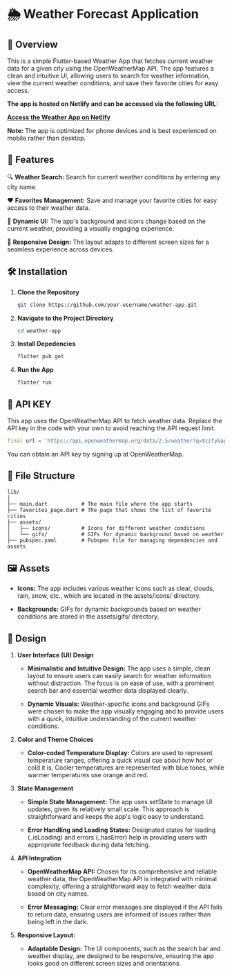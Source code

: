 # 🌦️ Weather Forecast Application

## 📝 Overview

This is a simple Flutter-based Weather App that fetches current weather data for a given city using the OpenWeatherMap API. The app features a clean and intuitive UI, allowing users to search for weather information, view the current weather conditions, and save their favorite cities for easy access.

**The app is hosted on Netlify and can be accessed via the following URL:**

**[Access the Weather App on Netlify](https://weatherforecastappnar.netlify.app)**

**Note:** The app is optimized for phone devices and is best experienced on mobile rather than desktop.

## 🚀 Features

🔍 **Weather Search:**
Search for current weather conditions by entering any city name.

❤️ **Favorites Management:**
Save and manage your favorite cities for easy access to their weather data.

🌟 **Dynamic UI:**
The app's background and icons change based on the current weather, providing a visually engaging experience.

📱 **Responsive Design:**
The layout adapts to different screen sizes for a seamless experience across devices.

## 🛠️ Installation

1. **Clone the Repository**
   ```sh
   git clone https://github.com/your-username/weather-app.git
   ```
2. **Navigate to the Project Directory**

   ```sh
   cd weather-app
   ```

3. **Install Depedencies**
   ```sh
   flutter pub get
   ```
4. **Run the App**
   ```sh
   flutter run
   ```

## 🔑 API KEY

This app uses the OpenWeatherMap API to fetch weather data. Replace the API key in the code with your own to avoid reaching the API request limit.

```dart
final url = 'https://api.openweathermap.org/data/2.5/weather?q=$city&appid=YOUR_API_KEY&units=metric';

```

You can obtain an API key by signing up at OpenWeatherMap.

## 📂 File Structure

```
lib/
│
├── main.dart           # The main file where the app starts
├── favorites_page.dart # The page that shows the list of favorite cities
├── assets/
│   ├── icons/          # Icons for different weather conditions
│   └── gifs/           # GIFs for dynamic background based on weather
├── pubspec.yaml        # Pubspec file for managing dependencies and assets

```

## 🖼️ Assets

- **Icons:** The app includes various weather icons such as clear, clouds, rain, snow, etc., which are located in the assets/icons/ directory.

- **Backgrounds:** GIFs for dynamic backgrounds based on weather conditions are stored in the assets/gifs/ directory.

## 🎨 Design

1. **User Interface (UI) Design**

   - **Minimalistic and Intuitive Design:** The app uses a simple, clean layout to ensure users can easily search for weather information without distraction. The focus is on ease of use, with a prominent search bar and essential weather data displayed clearly.

   - **Dynamic Visuals:** Weather-specific icons and background GIFs were chosen to make the app visually engaging and to provide users with a quick, intuitive understanding of the current weather conditions.

2. **Color and Theme Choices**

   - **Color-coded Temperature Display:** Colors are used to represent temperature ranges, offering a quick visual cue about how hot or cold it is. Cooler temperatures are represented with blue tones, while warmer temperatures use orange and red.

3. **State Management**

   - **Simple State Management:** The app uses setState to manage UI updates, given its relatively small scale. This approach is straightforward and keeps the app's logic easy to understand.

   - **Error Handling and Loading States:** Designated states for loading (\_isLoading) and errors (\_hasError) help in providing users with appropriate feedback during data fetching.

4. **API Integration**

   - **OpenWeatherMap API:** Chosen for its comprehensive and reliable weather data, the OpenWeatherMap API is integrated with minimal complexity, offering a straightforward way to fetch weather data based on city names.

   - **Error Messaging:** Clear error messages are displayed if the API fails to return data, ensuring users are informed of issues rather than being left in the dark.

5. **Responsive Layout:**

   - **Adaptable Design:** The UI components, such as the search bar and weather display, are designed to be responsive, ensuring the app looks good on different screen sizes and orientations.
